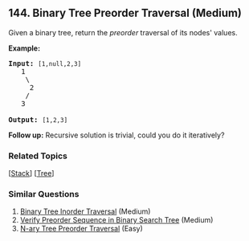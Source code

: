 <!--|This file generated by command(leetcode description); DO NOT EDIT.    |-->
<!--+----------------------------------------------------------------------+-->
<!--|@author    Openset <openset.wang@gmail.com>                           |-->
<!--|@link      https://github.com/openset                                 |-->
<!--|@home      https://github.com/openset/leetcode                        |-->
<!--+----------------------------------------------------------------------+-->

## 144. Binary Tree Preorder Traversal (Medium)

<p>Given a binary tree, return the <em>preorder</em> traversal of its nodes&#39; values.</p>

<p><strong>Example:</strong></p>

<pre>
<strong>Input:</strong>&nbsp;<code>[1,null,2,3]</code>
   1
    \
     2
    /
   3

<strong>Output:</strong>&nbsp;<code>[1,2,3]</code>
</pre>

<p><strong>Follow up:</strong> Recursive solution is trivial, could you do it iteratively?</p>

### Related Topics
  [[Stack](https://github.com/openset/leetcode/tree/master/tag/stack/README.md)]
  [[Tree](https://github.com/openset/leetcode/tree/master/tag/tree/README.md)]

### Similar Questions
  1. [Binary Tree Inorder Traversal](https://github.com/openset/leetcode/tree/master/problems/binary-tree-inorder-traversal) (Medium)
  1. [Verify Preorder Sequence in Binary Search Tree](https://github.com/openset/leetcode/tree/master/problems/verify-preorder-sequence-in-binary-search-tree) (Medium)
  1. [N-ary Tree Preorder Traversal](https://github.com/openset/leetcode/tree/master/problems/n-ary-tree-preorder-traversal) (Easy)
